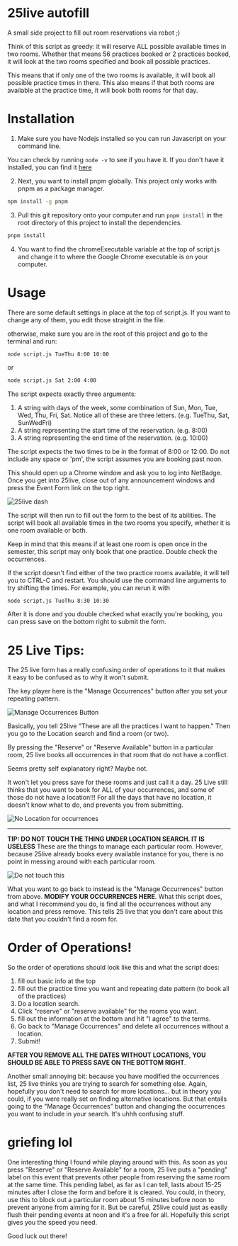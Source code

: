 # 25live autofill

A small side project to fill out room reservations via robot ;)

Think of this script as greedy: it will reserve ALL possible available times in two rooms.
Whether that means 56 practices booked or 2 practices booked, it will look at the two rooms specified
and book all possible practices.

This means that if only one of the two rooms is available, it will book all possible practice times in there.
This also means if that both rooms are available at the practice time, it will book both rooms for that day.

# Installation

1. Make sure you have Nodejs installed so you can run Javascript on your command line.

You can check by running `node -v` to see if you have it.
If you don't have it installed, you can find it [here](https://nodejs.org/en/)

2. Next, you want to install pnpm globally. This project only works with pnpm as a package manager.

```bash
npm install -g pnpm
```

3. Pull this git repository onto your computer and run `pnpm install` in the root directory of this project to install the dependencies.

```bash
pnpm install
```

4. You want to find the chromeExecutable variable at the top of script.js and change it to where the Google Chrome executable is on your computer.

# Usage

There are some default settings in place at the top of script.js.
If you want to change any of them, you edit those straight in the file.

otherwise, make sure you are in the root of this project and go to the terminal and run:

```bash
node script.js TueThu 8:00 10:00
```

or

```bash
node script.js Sat 2:00 4:00
```

The script expects exactly three arguments:

1. A string with days of the week, some combination of Sun, Mon, Tue, Wed, Thu, Fri, Sat. Notice all of these are three letters. (e.g. TueThu, Sat, SunWedFri)
2. A string representing the start time of the reservation. (e.g. 8:00)
3. A string representing the end time of the reservation. (e.g. 10:00)

The script expects the two times to be in the format of 8:00 or 12:00. Do not include any space or 'pm', the script assumes you are booking past noon.

This should open up a Chrome window and ask you to log into NetBadge.
Once you get into 25live, close out of any announcement windows and press the Event Form link on the top right.

![25live dash](25livedash.png)

The script will then run to fill out the form to the best of its abilities.
The script will book all available times in the two rooms you specify,
whether it is one room available or both.

Keep in mind that this means if at least one room is open once in the semester, this script may only book that one practice. Double check the occurrences.

If the script doesn't find either of the two practice rooms available,
it will tell you to CTRL-C and restart. You should use the command line arguments to try shifting the times.
For example, you can rerun it with

```
node script.js TueThu 8:30 10:30
```

After it is done and you double checked what exactly you're booking, you can press save on the bottom right to submit the form.

# 25 Live Tips:

The 25 live form has a really confusing order of operations to it that makes it easy to be confused as to why it won't submit.

The key player here is the "Manage Occurrences" button after you set your repeating pattern.

![Manage Occurrences Button](./manageocc.png)

Basically, you tell 25live "These are all the practices I want to happen."
Then you go to the Location search and find a room (or two).

By pressing the "Reserve" or "Reserve Available" button in a particular room,
25 live books all occurrences in that room that do not have a conflict.

Seems pretty self explanatory right? Maybe not.

It won't let you press save for these rooms and just call it a day.
25 Live still thinks that you want to book for ALL of your occurrences, and some of those
do not have a location!!! For all the days that have no location, it doesn't know what to do,
and prevents you from submitting.

![No Location for occurrences](nolocation.png)

---

**TIP: DO NOT TOUCH THE THING UNDER LOCATION SEARCH. IT IS USELESS**
These are the things to manage each particular room. However, because 25live already books
every available instance for you, there is no point in messing around with each particular room.

![Do not touch this](donottouch.png)

What you want to go back to instead is the "Manage Occurrences" button from above.
**MODIFY YOUR OCCURRENCES HERE**. What this script does, and what I recommend you do,
is find all the occurrences without any location and press remove. This tells 25 live that
you don't care about this date that you couldn't find a room for.

# Order of Operations!

So the order of operations should look like this and what the script does:

1. fill out basic info at the top
2. fill out the practice time you want and repeating date pattern (to book all of the practices)
3. Do a location search.
4. Click "reserve" or "reserve available" for the rooms you want.
5. fill out the information at the bottom and hit "I agree" to the terms.
6. Go back to "Manage Occurrences" and delete all occurrences without a location.
7. Submit!

**AFTER YOU REMOVE ALL THE DATES WITHOUT LOCATIONS, YOU SHOULD BE ABLE TO PRESS SAVE ON THE BOTTOM RIGHT**.

Another small annoying bit: because you have modified the occurrences list,
25 live thinks you are trying to search for something else. Again, hopefully you don't need to search for more locations... but in theory you could, if you were really set on finding alternative locations.
But that entails going to the "Manage Occurrences" button and changing the occurrences you want to include in your search. It's uhhh confusing stuff.

# griefing lol

One interesting thing I found while playing around with this. As soon as you press "Reserve" or "Reserve Available" for a room, 25 live puts a "pending" label on this event that prevents other people from reserving the same room at the same time. This pending label, as far as I can tell, lasts about 15-25 minutes after I close the form and before it is cleared. You could, in theory, use this to block out a particular room about 15 minutes before noon to prevent anyone from aiming for it. But be careful, 25live could just as easily flush their pending events at noon and it's a free for all. Hopefully this script gives you the speed you need.

Good luck out there!
